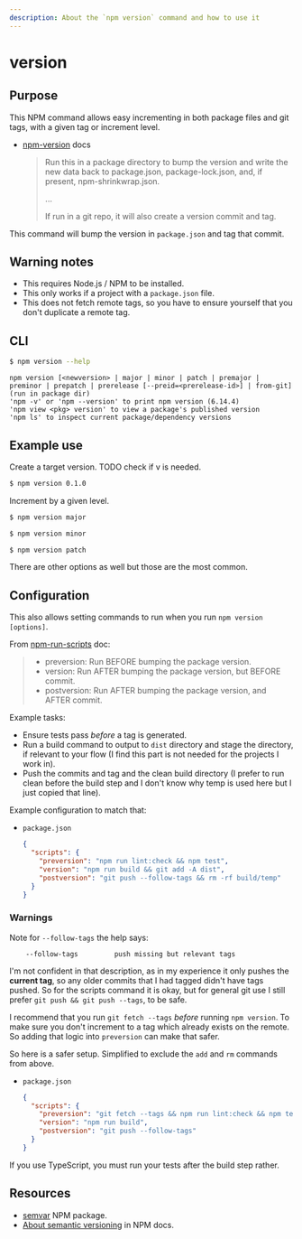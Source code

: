 ```yaml
---
description: About the `npm version` command and how to use it
---
```

# version



## Purpose

This NPM command allows easy incrementing in both package files and git tags, with a given tag or increment level.

- [npm-version](https://docs.npmjs.com/cli/version) docs
    > Run this in a package directory to bump the version and write the new data back to package.json, package-lock.json, and, if present, npm-shrinkwrap.json.
    >
    > ...
    >
    > If run in a git repo, it will also create a version commit and tag.

This command will bump the version in `package.json` and tag that commit.


## Warning notes

- This requires Node.js / NPM to be installed.
- This only works if a project with a `package.json` file.
- This does not fetch remote tags, so you have to ensure yourself that you don't duplicate a remote tag.



## CLI

```sh
$ npm version --help
```
```
npm version [<newversion> | major | minor | patch | premajor | preminor | prepatch | prerelease [--preid=<prerelease-id>] | from-git]
(run in package dir)
'npm -v' or 'npm --version' to print npm version (6.14.4)
'npm view <pkg> version' to view a package's published version
'npm ls' to inspect current package/dependency versions
```


## Example use

Create a target version.
TODO check if v is needed.

```sh
$ npm version 0.1.0
```

Increment by a given level.

```sh
$ npm version major

$ npm version minor

$ npm version patch
```

There are other options as well but those are the most common.


## Configuration

This also allows setting commands to run when you run `npm version [options]`.

From [npm-run-scripts](https://docs.npmjs.com/misc/scripts) doc:

> - preversion: Run BEFORE bumping the package version.
> - version: Run AFTER bumping the package version, but BEFORE commit.
> - postversion: Run AFTER bumping the package version, and AFTER commit.

Example tasks:

- Ensure tests pass _before_ a tag is generated.
- Run a build command to output to `dist` directory and stage the directory, if relevant to your flow (I find this part is not needed for the projects I work in).
- Push the commits and tag and the clean build directory (I prefer to run clean before the build step and I don't know why temp is used here but I just copied that line).

Example configuration to match that:

- `package.json`
    ```json
    {
      "scripts": {
        "preversion": "npm run lint:check && npm test",
        "version": "npm run build && git add -A dist",
        "postversion": "git push --follow-tags && rm -rf build/temp"
      }
    }
    ```

### Warnings

Note for `--follow-tags` the help says:

```
    --follow-tags         push missing but relevant tags
```

I'm not confident in that description, as in my experience it only pushes the **current tag**, so any older commits that I had tagged didn't have tags pushed. So for the scripts command it is okay, but for general git use I still prefer `git push && git push --tags`, to be safe.

I recommend that you run `git fetch --tags` _before_ running `npm version`. To make sure you don't increment to a tag which already exists on the remote. So adding that logic into `preversion` can make that safer.

So here is a safer setup. Simplified to exclude the `add` and `rm` commands from above.

- `package.json`
    ```json
    {
      "scripts": {
        "preversion": "git fetch --tags && npm run lint:check && npm test",
        "version": "npm run build",
        "postversion": "git push --follow-tags"
      }
    }
    ```

If you use TypeScript, you must run your tests after the build step rather.


## Resources

- [semvar](https://docs.npmjs.com/misc/semver) NPM package.
- [About semantic versioning](https://docs.npmjs.com/about-semantic-versioning) in NPM docs.
